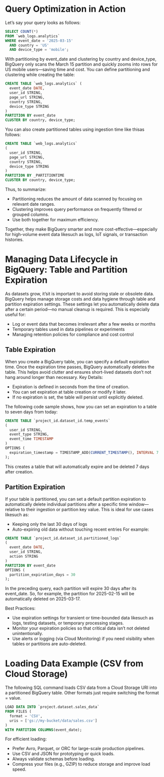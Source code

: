 # Query Optimization in Action
Let’s say your query looks as follows:
```SQL
SELECT COUNT(*) 
FROM `web_logs.analytics`
WHERE event_date = '2025-03-15'
  AND country = 'US'
  AND device_type = 'mobile';
```
With partitioning by event_date and clustering by country and device_type, BigQuery only scans the March 15 partition and quickly zooms into rows for US mobile users—saving time and cost.
You can define partitioning and clustering while creating the table:

```SQL
CREATE TABLE `web_logs.analytics` (
  event_date DATE,
  user_id STRING,
  page_url STRING,
  country STRING,
  device_type STRING
)
PARTITION BY event_date
CLUSTER BY country, device_type;
```
You can also create partitioned tables using ingestion time like thisas follows:

```SQL
CREATE TABLE `web_logs.analytics`
(
  user_id STRING,
  page_url STRING,
  country STRING,
  device_type STRING
)
PARTITION BY _PARTITIONTIME
CLUSTER BY country, device_type;
```

Thus, to summarize:

- Partitioning reduces the amount of data scanned by focusing on relevant date ranges.
- Clustering improves query performance on frequently filtered or grouped columns.
- Use both together for maximum efficiency.

Together, they make BigQuery smarter and more cost-effective—especially for high-volume event data likesuch as logs, IoT signals, or transaction histories.

# Managing Data Lifecycle in BigQuery: Table and Partition Expiration
As datasets grow, it’sit is important to avoid storing stale or obsolete data. BigQuery helps manage storage costs and data hygiene through table and partition expiration settings. These settings let you automatically delete data after a certain period—no manual cleanup is required.
This is especially useful for:
- Log or event data that becomes irrelevant after a few weeks or months
- Temporary tables used in data pipelines or experiments
- Managing retention policies for compliance and cost control

## Table Expiration
When you create a BigQuery table, you can specify a default expiration time. Once the expiration time passes, BigQuery automatically deletes the table. This helps avoid clutter and ensures short-lived datasets don’t not hang around longer than necessary.
Key Details:
- Expiration is defined in seconds from the time of creation.
- You can set expiration at table creation or modify it later.
- If no expiration is set, the table will persist until explicitly deleted.

The following code sample shows, how you can set an expiration to a table to seven days from today:
```SQL
CREATE TABLE `project_id.dataset_id.temp_events`
(
  user_id STRING,
  event_type STRING,
  event_time TIMESTAMP
)
OPTIONS (
  expiration_timestamp = TIMESTAMP_ADD(CURRENT_TIMESTAMP(), INTERVAL 7 DAY)
);
```
This creates a table that will automatically expire and be deleted 7 days after creation.


## Partition Expiration
If your table is partitioned, you can set a default partition expiration to automatically delete individual partitions after a specific time window—relative to their ingestion or partition key value.
This is ideal for use cases likesuch as:
- Keeping only the last 30 days of logs
- Auto-expiring old data without touching recent entries
For example:
```SQL
CREATE TABLE `project_id.dataset_id.partitioned_logs`
(
  event_date DATE,
  user_id STRING,
  action STRING
)
PARTITION BY event_date
OPTIONS (
  partition_expiration_days = 30
);
```

In the preceding query, each partition will expire 30 days after its event_date. So, for example, the partition for 2025-02-15 will be automatically deleted on 2025-03-17.

Best Practices:
- Use expiration settings for transient or time-bounded data likesuch as logs, testing datasets, or temporary processing stages.
- Monitor your expiration policies so that critical data isn’t not deleted unintentionally.
- Use alerts or logging (via Cloud Monitoring) if you need visibility when tables or partitions are auto-deleted.

# Loading Data Example (CSV from Cloud Storage)

The following SQL command loads CSV data from a Cloud Storage URI into a partitioned BigQuery table. Other formats just require switching the format = value.

```SQL
LOAD DATA INTO `project.dataset.sales_data`
FROM FILES (
  format = 'CSV',
  uris = ['gs://my-bucket/data/sales.csv']
)
WITH PARTITION COLUMNS(event_date);
```

For efficient loading:
- Prefer Avro, Parquet, or ORC for large-scale production pipelines.
- Use CSV and JSON for prototyping or quick loads.
- Always validate schemas before loading.
- Compress your files (e.g., GZIP) to reduce storage and improve load speed.
